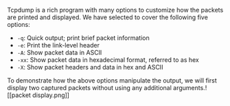 Tcpdump is a rich program with many options to customize how the packets are printed and displayed. We have selected to cover the following five options:

- `-q`: Quick output; print brief packet information
- `-e`: Print the link-level header
- `-A`: Show packet data in ASCII
- `-xx`: Show packet data in hexadecimal format, referred to as hex
- `-X`: Show packet headers and data in hex and ASCII

To demonstrate how the above options manipulate the output, we will first display two captured packets without using any additional arguments.![[packet display.png]]